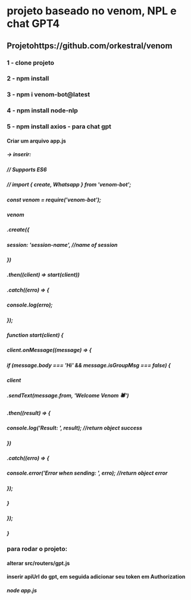 # projeto baseado no venom, NPL e chat GPT4

## Projetohttps://github.com/orkestral/venom

### 1 - clone projeto
### 2 - npm install
### 3 - npm i venom-bot@latest
### 4 - npm install node-nlp
### 5 - npm install axios - para chat gpt

#### Criar um arquivo app.js
##### -> inserir:
##### // Supports ES6
##### // import { create, Whatsapp } from 'venom-bot';
##### const venom = require('venom-bot');
##### 
##### venom
#####   .create({
#####     session: 'session-name', //name of session
#####   })
#####   .then((client) => start(client))
#####   .catch((erro) => {
#####     console.log(erro);
#####   });
##### 
##### function start(client) {
#####   client.onMessage((message) => {
#####     if (message.body === 'Hi' && message.isGroupMsg === false) {
#####       client
#####         .sendText(message.from, 'Welcome Venom 🕷')
#####         .then((result) => {
#####           console.log('Result: ', result); //return object success
#####         })
#####         .catch((erro) => {
#####           console.error('Error when sending: ', erro); //return object error
#####         });
#####     }
#####   });
##### }

### para rodar o projeto:

#### alterar src/routers/gpt.js 
#### inserir apiUrl do gpt, em seguida adicionar seu token em Authorization

##### node app.js